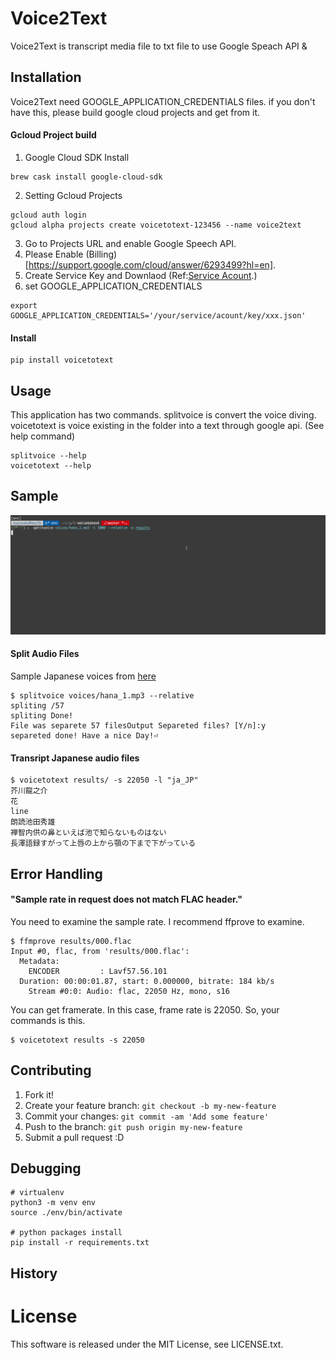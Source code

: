 # Voice2Text

Voice2Text is transcript media file to txt file to use Google Speach API & 

## Installation

Voice2Text need GOOGLE_APPLICATION_CREDENTIALS files.
if you don't have this, please build google cloud projects and get from it.

#### Gcloud Project build

1. Google Cloud SDK Install

```
brew cask install google-cloud-sdk
```

2. Setting Gcloud Projects

```
gcloud auth login
gcloud alpha projects create voicetotext-123456 --name voice2text
```

3. Go to Projects URL and enable Google Speech API.
4. Please Enable (Billing)[https://support.google.com/cloud/answer/6293499?hl=en].
5. Create Service Key and Downlaod (Ref:[Service Acount](https://cloud.google.com/storage/docs/authentication#generating-a-private-key).)
5. set GOOGLE_APPLICATION_CREDENTIALS

```
export GOOGLE_APPLICATION_CREDENTIALS='/your/service/acount/key/xxx.json'
```

#### Install

```
pip install voicetotext
```

## Usage

This application has two commands.
splitvoice is convert the voice diving. 
voicetotext is voice existing in the folder into a text through google api.
(See help command)

```
splitvoice --help
voicetotext --help
```

## Sample

![sample_gif](https://github.com/kztka/voicetotext/raw/master/gif/split_audio_file.gif "Sample Gif")

#### Split Audio Files

Sample Japanese voices from [here](http://nergui.sakura.ne.jp/library.html)

```
$ splitvoice voices/hana_1.mp3 --relative
spliting /57
spliting Done!
File was separete 57 filesOutput Separeted files? [Y/n]:y
separeted done! Have a nice Day!⏎
```

#### Transript Japanese audio files

```
$ voicetotext results/ -s 22050 -l "ja_JP"
芥川龍之介
花
line
朗読池田秀雄
禅智内供の鼻といえば池で知らないものはない
長澤語録すがって上唇の上から顎の下まで下がっている
```

## Error Handling

#### "Sample rate in request does not match FLAC header."

You need to examine the sample rate.
I recommend ffprove to examine.

```
$ ffmprove results/000.flac
Input #0, flac, from 'results/000.flac':
  Metadata:
    ENCODER         : Lavf57.56.101
  Duration: 00:00:01.87, start: 0.000000, bitrate: 184 kb/s
    Stream #0:0: Audio: flac, 22050 Hz, mono, s16
```

You can get framerate. In this case, frame rate is 22050.
So, your commands is this.

```
$ voicetotext results -s 22050
```

## Contributing

1. Fork it!
2. Create your feature branch: `git checkout -b my-new-feature`
3. Commit your changes: `git commit -am 'Add some feature'`
4. Push to the branch: `git push origin my-new-feature`
5. Submit a pull request :D

## Debugging
```
# virtualenv
python3 -m venv env
source ./env/bin/activate

# python packages install
pip install -r requirements.txt
```

## History

# License

This software is released under the MIT License, see LICENSE.txt.

